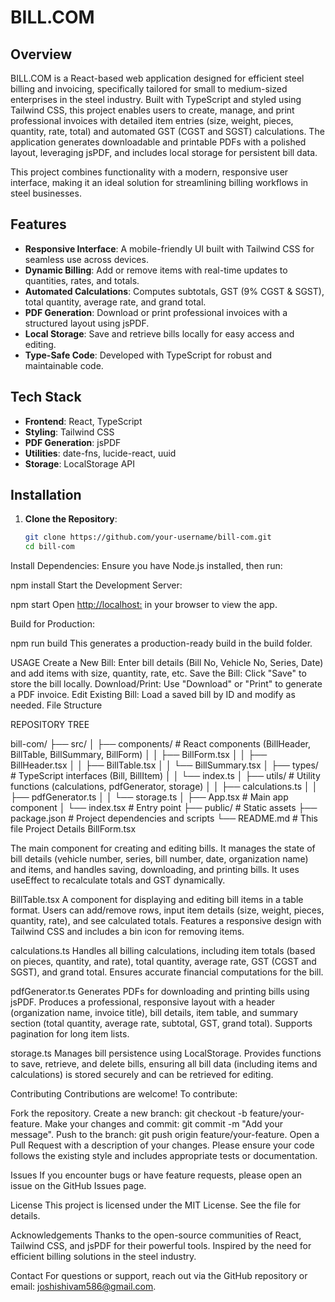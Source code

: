 # BILL.COM

## Overview

BILL.COM is a React-based web application designed for efficient steel billing and invoicing, specifically tailored for small to medium-sized enterprises in the steel industry. Built with TypeScript and styled using Tailwind CSS, this project enables users to create, manage, and print professional invoices with detailed item entries (size, weight, pieces, quantity, rate, total) and automated GST (CGST and SGST) calculations. The application generates downloadable and printable PDFs with a polished layout, leveraging jsPDF, and includes local storage for persistent bill data.

This project combines functionality with a modern, responsive user interface, making it an ideal solution for streamlining billing workflows in steel businesses.

## Features

- **Responsive Interface**: A mobile-friendly UI built with Tailwind CSS for seamless use across devices.
- **Dynamic Billing**: Add or remove items with real-time updates to quantities, rates, and totals.
- **Automated Calculations**: Computes subtotals, GST (9% CGST & SGST), total quantity, average rate, and grand total.
- **PDF Generation**: Download or print professional invoices with a structured layout using jsPDF.
- **Local Storage**: Save and retrieve bills locally for easy access and editing.
- **Type-Safe Code**: Developed with TypeScript for robust and maintainable code.

## Tech Stack

- **Frontend**: React, TypeScript
- **Styling**: Tailwind CSS
- **PDF Generation**: jsPDF
- **Utilities**: date-fns, lucide-react, uuid
- **Storage**: LocalStorage API

## Installation

1. **Clone the Repository**:
   ```bash
   git clone https://github.com/your-username/bill-com.git
   cd bill-com

Install Dependencies: Ensure you have Node.js installed, then run:

npm install
Start the Development Server:

npm start
Open [http://localhost:](http://localhost:5173/) in your browser to view the app.


Build for Production:

npm run build
This generates a production-ready build in the build folder.


USAGE
Create a New Bill: Enter bill details (Bill No, Vehicle No, Series, Date) and add items with size, quantity, rate, etc.
Save the Bill: Click "Save" to store the bill locally.
Download/Print: Use "Download" or "Print" to generate a PDF invoice.
Edit Existing Bill: Load a saved bill by ID and modify as needed.
File Structure


REPOSITORY TREE

bill-com/
├── src/
│   ├── components/         # React components (BillHeader, BillTable, BillSummary, BillForm)
│   │   ├── BillForm.tsx
│   │   ├── BillHeader.tsx
│   │   ├── BillTable.tsx
│   │   └── BillSummary.tsx
│   ├── types/             # TypeScript interfaces (Bill, BillItem)
│   │   └── index.ts
│   ├── utils/             # Utility functions (calculations, pdfGenerator, storage)
│   │   ├── calculations.ts
│   │   ├── pdfGenerator.ts
│   │   └── storage.ts
│   ├── App.tsx            # Main app component
│   └── index.tsx          # Entry point
├── public/                # Static assets
├── package.json           # Project dependencies and scripts
└── README.md              # This file
Project Details
BillForm.tsx


The main component for creating and editing bills. It manages the state of bill details (vehicle number, series, bill number, date, organization name) and items, and handles saving, downloading, and printing bills. It uses useEffect to recalculate totals and GST dynamically.

BillTable.tsx
A component for displaying and editing bill items in a table format. Users can add/remove rows, input item details (size, weight, pieces, quantity, rate), and see calculated totals. Features a responsive design with Tailwind CSS and includes a bin icon for removing items.

calculations.ts
Handles all billing calculations, including item totals (based on pieces, quantity, and rate), total quantity, average rate, GST (CGST and SGST), and grand total. Ensures accurate financial computations for the bill.

pdfGenerator.ts
Generates PDFs for downloading and printing bills using jsPDF. Produces a professional, responsive layout with a header (organization name, invoice title), bill details, item table, and summary section (total quantity, average rate, subtotal, GST, grand total). Supports pagination for long item lists.

storage.ts
Manages bill persistence using LocalStorage. Provides functions to save, retrieve, and delete bills, ensuring all bill data (including items and calculations) is stored securely and can be retrieved for editing.

Contributing
Contributions are welcome! To contribute:

Fork the repository.
Create a new branch: git checkout -b feature/your-feature.
Make your changes and commit: git commit -m "Add your message".
Push to the branch: git push origin feature/your-feature.
Open a Pull Request with a description of your changes.
Please ensure your code follows the existing style and includes appropriate tests or documentation.

Issues
If you encounter bugs or have feature requests, please open an issue on the GitHub Issues page.

License
This project is licensed under the MIT License. See the  file for details.

Acknowledgements
Thanks to the open-source communities of React, Tailwind CSS, and jsPDF for their powerful tools.
Inspired by the need for efficient billing solutions in the steel industry.

Contact
For questions or support, reach out via the GitHub repository or email: joshishivam586@gmail.com.




